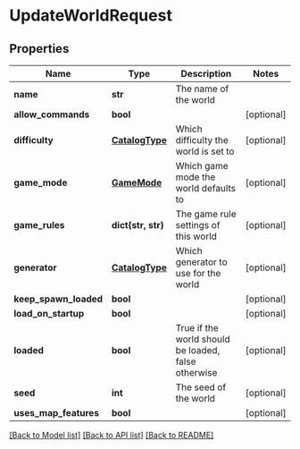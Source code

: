 # UpdateWorldRequest

## Properties
Name | Type | Description | Notes
------------ | ------------- | ------------- | -------------
**name** | **str** | The name of the world | 
**allow_commands** | **bool** |  | [optional] 
**difficulty** | [**CatalogType**](CatalogType.md) | Which difficulty the world is set to | [optional] 
**game_mode** | [**GameMode**](GameMode.md) | Which game mode the world defaults to | [optional] 
**game_rules** | **dict(str, str)** | The game rule settings of this world | [optional] 
**generator** | [**CatalogType**](CatalogType.md) | Which generator to use for the world | [optional] 
**keep_spawn_loaded** | **bool** |  | [optional] 
**load_on_startup** | **bool** |  | [optional] 
**loaded** | **bool** | True if the world should be loaded, false otherwise | [optional] 
**seed** | **int** | The seed of the world | [optional] 
**uses_map_features** | **bool** |  | [optional] 

[[Back to Model list]](../README.md#documentation-for-models) [[Back to API list]](../README.md#documentation-for-api-endpoints) [[Back to README]](../README.md)



